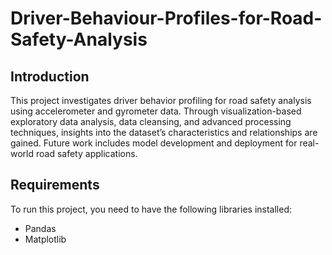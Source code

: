 # Driver-Behaviour-Profiles-for-Road-Safety-Analysis
## Introduction
This project investigates driver behavior profiling
 for road safety analysis using accelerometer and gyrometer
 data. Through visualization-based exploratory data analysis,
 data cleansing, and advanced processing techniques, insights
 into the dataset’s characteristics and relationships are gained.
 Future work includes model development and deployment for
 real-world road safety applications.
 ## Requirements
 To run this project, you need to have the following libraries installed:
 - Pandas
 - Matplotlib
